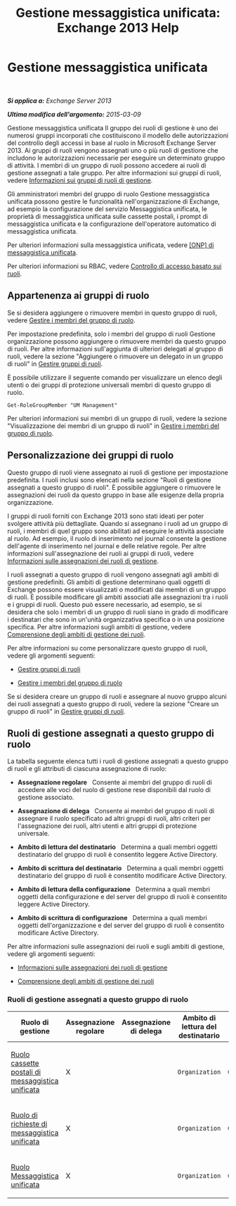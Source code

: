 ﻿---
title: 'Gestione messaggistica unificata: Exchange 2013 Help'
TOCTitle: Gestione messaggistica unificata
ms:assetid: c91f0387-615c-4a1d-87d4-133ddac1e407
ms:mtpsurl: https://technet.microsoft.com/it-it/library/Dd351142(v=EXCHG.150)
ms:contentKeyID: 50481678
ms.date: 05/22/2018
mtps_version: v=EXCHG.150
ms.translationtype: MT
---

# Gestione messaggistica unificata

 

_**Si applica a:** Exchange Server 2013_

_**Ultima modifica dell'argomento:** 2015-03-09_

Gestione messaggistica unificata Il gruppo dei ruoli di gestione è uno dei numerosi gruppi incorporati che costituiscono il modello delle autorizzazioni del controllo degli accessi in base al ruolo in Microsoft Exchange Server 2013. Ai gruppi di ruoli vengono assegnati uno o più ruoli di gestione che includono le autorizzazioni necessarie per eseguire un determinato gruppo di attività. I membri di un gruppo di ruoli possono accedere ai ruoli di gestione assegnati a tale gruppo. Per altre informazioni sui gruppi di ruoli, vedere [Informazioni sui gruppi di ruoli di gestione](understanding-management-role-groups-exchange-2013-help.md).

Gli amministratori membri del gruppo di ruolo Gestione messaggistica unificata possono gestire le funzionalità nell'organizzazione di Exchange, ad esempio la configurazione del servizio Messaggistica unificata, le proprietà di messaggistica unificata sulle cassette postali, i prompt di messaggistica unificata e la configurazione dell'operatore automatico di messaggistica unificata.

Per ulteriori informazioni sulla messaggistica unificata, vedere [\[ONP\] di messaggistica unificata](unified-messaging-exchange-2013-help.md).

Per ulteriori informazioni su RBAC, vedere [Controllo di accesso basato sui ruoli](understanding-role-based-access-control-exchange-2013-help.md).

## Appartenenza ai gruppi di ruolo

Se si desidera aggiungere o rimuovere membri in questo gruppo di ruoli, vedere [Gestire i membri del gruppo di ruolo](manage-role-group-members-exchange-2013-help.md).

Per impostazione predefinita, solo i membri del gruppo di ruoli Gestione organizzazione possono aggiungere o rimuovere membri da questo gruppo di ruoli. Per altre informazioni sull'aggiunta di ulteriori delegati al gruppo di ruoli, vedere la sezione "Aggiungere o rimuovere un delegato in un gruppo di ruoli" in [Gestire gruppi di ruoli](manage-role-groups-exchange-2013-help.md).

È possibile utilizzare il seguente comando per visualizzare un elenco degli utenti o dei gruppi di protezione universali membri di questo gruppo di ruolo.

    Get-RoleGroupMember "UM Management"

Per ulteriori informazioni sui membri di un gruppo di ruoli, vedere la sezione "Visualizzazione dei membri di un gruppo di ruoli" in [Gestire i membri del gruppo di ruolo](manage-role-group-members-exchange-2013-help.md).

## Personalizzazione dei gruppi di ruolo

Questo gruppo di ruoli viene assegnato ai ruoli di gestione per impostazione predefinita. I ruoli inclusi sono elencati nella sezione "Ruoli di gestione assegnati a questo gruppo di ruoli". È possibile aggiungere o rimuovere le assegnazioni dei ruoli da questo gruppo in base alle esigenze della propria organizzazione.

I gruppi di ruoli forniti con Exchange 2013 sono stati ideati per poter svolgere attività più dettagliate. Quando si assegnano i ruoli ad un gruppo di ruoli, i membri di quel gruppo sono abilitati ad eseguire le attività associate al ruolo. Ad esempio, il ruolo di inserimento nel journal consente la gestione dell'agente di inserimento nel journal e delle relative regole. Per altre informazioni sull'assegnazione dei ruoli ai gruppi di ruoli, vedere [Informazioni sulle assegnazioni dei ruoli di gestione](understanding-management-role-assignments-exchange-2013-help.md).

I ruoli assegnati a questo gruppo di ruoli vengono assegnati agli ambiti di gestione predefiniti. Gli ambiti di gestione determinano quali oggetti di Exchange possono essere visualizzati o modificati dai membri di un gruppo di ruoli. È possibile modificare gli ambiti associati alle assegnazioni tra i ruoli e i gruppi di ruoli. Questo può essere necessario, ad esempio, se si desidera che solo i membri di un gruppo di ruoli siano in grado di modificare i destinatari che sono in un'unità organizzativa specifica o in una posizione specifica. Per altre informazioni sugli ambiti di gestione, vedere [Comprensione degli ambiti di gestione dei ruoli](understanding-management-role-scopes-exchange-2013-help.md).

Per altre informazioni su come personalizzare questo gruppo di ruoli, vedere gli argomenti seguenti:

  - [Gestire gruppi di ruoli](manage-role-groups-exchange-2013-help.md)

  - [Gestire i membri del gruppo di ruolo](manage-role-group-members-exchange-2013-help.md)

Se si desidera creare un gruppo di ruoli e assegnare al nuovo gruppo alcuni dei ruoli assegnati a questo gruppo di ruoli, vedere la sezione "Creare un gruppo di ruoli" in [Gestire gruppi di ruoli](manage-role-groups-exchange-2013-help.md).

## Ruoli di gestione assegnati a questo gruppo di ruolo

La tabella seguente elenca tutti i ruoli di gestione assegnati a questo gruppo di ruoli e gli attributi di ciascuna assegnazione di ruolo:

  - **Assegnazione regolare**   Consente ai membri del gruppo di ruoli di accedere alle voci del ruolo di gestione rese disponibili dal ruolo di gestione associato.

  - **Assegnazione di delega**   Consente ai membri del gruppo di ruoli di assegnare il ruolo specificato ad altri gruppi di ruoli, altri criteri per l'assegnazione dei ruoli, altri utenti e altri gruppi di protezione universale.

  - **Ambito di lettura del destinatario**   Determina a quali membri oggetti destinatario del gruppo di ruoli è consentito leggere Active Directory.

  - **Ambito di scrittura del destinatario**   Determina a quali membri oggetti destinatario del gruppo di ruoli è consentito modificare Active Directory.

  - **Ambito di lettura della configurazione**   Determina a quali membri oggetti della configurazione e del server del gruppo di ruoli è consentito leggere Active Directory.

  - **Ambito di scrittura di configurazione**   Determina a quali membri oggetti dell'organizzazione e del server del gruppo di ruoli è consentito modificare Active Directory.

Per altre informazioni sulle assegnazioni dei ruoli e sugli ambiti di gestione, vedere gli argomenti seguenti:

  - [Informazioni sulle assegnazioni dei ruoli di gestione](understanding-management-role-assignments-exchange-2013-help.md)

  - [Comprensione degli ambiti di gestione dei ruoli](understanding-management-role-scopes-exchange-2013-help.md)

### Ruoli di gestione assegnati a questo gruppo di ruolo

<table style="width:100%;">
<colgroup>
<col style="width: 14%" />
<col style="width: 14%" />
<col style="width: 14%" />
<col style="width: 14%" />
<col style="width: 14%" />
<col style="width: 14%" />
<col style="width: 14%" />
</colgroup>
<thead>
<tr class="header">
<th>Ruolo di gestione</th>
<th>Assegnazione regolare</th>
<th>Assegnazione di delega</th>
<th>Ambito di lettura del destinatario</th>
<th>Ambito di scrittura del destinatario</th>
<th>Ambito di lettura della configurazione</th>
<th>Ambito di scrittura della configurazione</th>
</tr>
</thead>
<tbody>
<tr class="odd">
<td><p><a href="um-mailboxes-role-exchange-2013-help.md">Ruolo cassette postali di messaggistica unificata</a></p></td>
<td><p>X</p></td>
<td><p></p></td>
<td><p><code>Organization</code></p></td>
<td><p><code>Organization</code></p></td>
<td><p><code>OrganizationConfig</code></p></td>
<td><p><code>OrganizationConfig</code></p></td>
</tr>
<tr class="even">
<td><p><a href="um-prompts-role-exchange-2013-help.md">Ruolo di richieste di messaggistica unificata</a></p></td>
<td><p>X</p></td>
<td><p></p></td>
<td><p><code>Organization</code></p></td>
<td><p><code>Organization</code></p></td>
<td><p><code>OrganizationConfig</code></p></td>
<td><p><code>OrganizationConfig</code></p></td>
</tr>
<tr class="odd">
<td><p><a href="unified-messaging-role-exchange-2013-help.md">Ruolo Messaggistica unificata</a></p></td>
<td><p>X</p></td>
<td><p></p></td>
<td><p><code>Organization</code></p></td>
<td><p><code>Organization</code></p></td>
<td><p><code>OrganizationConfig</code></p></td>
<td><p><code>OrganizationConfig</code></p></td>
</tr>
</tbody>
</table>

